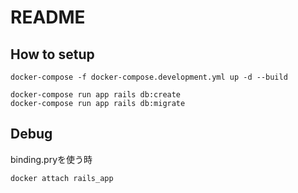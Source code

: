 # README

## How to setup
```
docker-compose -f docker-compose.development.yml up -d --build

docker-compose run app rails db:create
docker-compose run app rails db:migrate
```


## Debug

binding.pryを使う時

```
docker attach rails_app
```